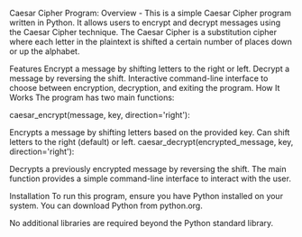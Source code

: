 Caesar Cipher Program:
Overview -
This is a simple Caesar Cipher program written in Python. It allows users to encrypt and decrypt messages using the Caesar Cipher technique. The Caesar Cipher is a substitution cipher where each letter in the plaintext is shifted a certain number of places down or up the alphabet.

Features
Encrypt a message by shifting letters to the right or left.
Decrypt a message by reversing the shift.
Interactive command-line interface to choose between encryption, decryption, and exiting the program.
How It Works
The program has two main functions:

caesar_encrypt(message, key, direction='right'):

Encrypts a message by shifting letters based on the provided key.
Can shift letters to the right (default) or left.
caesar_decrypt(encrypted_message, key, direction='right'):

Decrypts a previously encrypted message by reversing the shift.
The main function provides a simple command-line interface to interact with the user.

Installation
To run this program, ensure you have Python installed on your system. You can download Python from python.org.

No additional libraries are required beyond the Python standard library.
